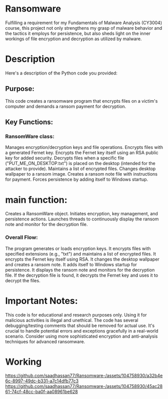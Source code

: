 # Ransomware
Fulfilling a requirement for my Fundamentals of Malware Analysis (CY3004) course, this project not only strengthens my grasp of malware behavior and the tactics it employs for persistence, but also sheds light on the inner workings of file encryption and decryption as utilized by malware.

# Description

Here's a description of the Python code you provided:

## Purpose:

This code creates a ransomware program that encrypts files on a victim's computer and demands a ransom payment for decryption.
## Key Functions:

### RansomWare class:
Manages encryption/decryption keys and file operations.
Encrypts files with a generated Fernet key.
Encrypts the Fernet key itself using an RSA public key for added security.
Decrypts files when a specific file ("PUT_ME_ON_DESKTOP.txt") is placed on the desktop (intended for the attacker to provide).
Maintains a list of encrypted files.
Changes desktop wallpaper to a ransom image.
Creates a ransom note file with instructions for payment.
Forces persistence by adding itself to Windows startup.
# main function:
Creates a RansomWare object.
Initiates encryption, key management, and persistence actions.
Launches threads to continuously display the ransom note and monitor for the decryption file.
### Overall Flow:

The program generates or loads encryption keys.
It encrypts files with specified extensions (e.g., "txt") and maintains a list of encrypted files.
It encrypts the Fernet key itself using RSA.
It changes the desktop wallpaper and creates a ransom note.
It adds itself to Windows startup for persistence.
It displays the ransom note and monitors for the decryption file.
If the decryption file is found, it decrypts the Fernet key and uses it to decrypt the files.
# Important Notes:

This code is for educational and research purposes only. Using it for malicious activities is illegal and unethical.
The code has several debugging/testing comments that should be removed for actual use.
It's crucial to handle potential errors and exceptions gracefully in a real-world scenario.
Consider using more sophisticated encryption and anti-analysis techniques for advanced ransomware.


# Working
https://github.com/saadhassan77/Ransomware-/assets/104758930/a32b4e6c-8997-49dc-b331-a7c14dfb77c3
https://github.com/saadhassan77/Ransomware-/assets/104758930/45ac2861-74cf-48cc-ba0f-aa08961be628


